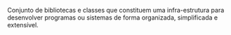 Conjunto de bibliotecas e classes que constituem uma infra-estrutura para desenvolver programas ou sistemas de forma organizada, simplificada e extensível.